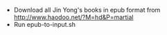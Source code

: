 - Download all Jin Yong's books in epub format from http://www.haodoo.net/?M=hd&P=martial
- Run epub-to-input.sh
